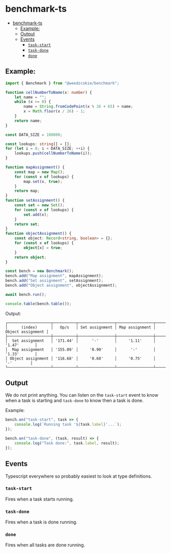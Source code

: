 # benchmark-ts

- [benchmark-ts](#benchmark-ts)
  - [Example:](#example)
  - [Output](#output)
  - [Events](#events)
    - [`task-start`](#task-start)
    - [`task-done`](#task-done)
    - [`done`](#done)


## Example:

```typescript
import { Benchmark } from "@weedzcokie/benchmark";

function cellNumberToName(x: number) {
    let name = "";
    while (x >= 0) {
        name = String.fromCodePoint(x % 26 + 65) + name;
        x = Math.floor(x / 26) - 1;
    }
    return name;
}

const DATA_SIZE = 100000;

const lookups: string[] = [];
for (let i = 0; i < DATA_SIZE; ++i) {
    lookups.push(cellNumberToName(i));
}

function mapAssignment() {
    const map = new Map();
    for (const x of lookups) {
        map.set(x, true);
    }
    return map;
}
function setAssignment() {
    const set = new Set();
    for (const x of lookups) {
        set.add(x);
    }
    return set;
}
function objectAssignment() {
    const object: Record<string, boolean> = {};
    for (const x of lookups) {
        object[x] = true;
    }
    return object;
}

const bench = new Benchmark();
bench.add("Map assignment", mapAssignment);
bench.add("Set assignment", setAssignment);
bench.add("Object assignment", objectAssignment);

await bench.run();

console.table(bench.table());

```

Output:
```
┌───────────────────┬──────────┬────────────────┬────────────────┬───────────────────┐
│      (index)      │   Op/s   │ Set assignment │ Map assignment │ Object assignment │
├───────────────────┼──────────┼────────────────┼────────────────┼───────────────────┤
│  Set assignment   │ '171.44' │      '-'       │     '1.11'     │      '1.47'       │
│  Map assignment   │ '155.09' │     '0.90'     │      '-'       │      '1.33'       │
│ Object assignment │ '116.68' │     '0.68'     │     '0.75'     │        '-'        │
└───────────────────┴──────────┴────────────────┴────────────────┴───────────────────┘
```

## Output

We do not print anything. You can listen on the `task-start` event to know when a task is starting and
`task-done` to know then a task is done.

Example:
```typescript
bench.on("task-start", task => {
    console.log(`Running task '${task.label}'...`);
});

bench.on("task-done", (task, result) => {
    console.log("Task done:", task.label, result);
});
```

## Events

Typescript everywhere so probably easiest to look at type definitions.

### `task-start`

Fires when a task starts running.

### `task-done`

Fires when a task is done running.

### `done`

Fires when all tasks are done running.
